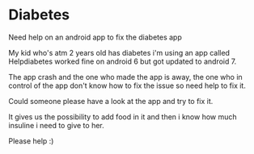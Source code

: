 # Diabetes
Need help on an android app to fix the diabetes app 

My kid who's atm 2 years old has diabetes i'm using an app called Helpdiabetes worked fine on android 6 but got updated to android 7.

The app crash and the one who made the app is away, the one who in control of the app don't know how to fix the issue so need help to fix it.

Could someone please have a look at the app and try to fix it. 

It gives us the possibility to add food in it and then i know how much insuline i need to give to her.

Please help :)

